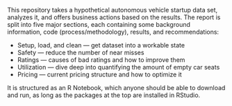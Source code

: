 This repository takes a hypothetical autonomous vehicle startup data set, analyzes it, and offers business actions based on the results. The report is split into five major sections, each containing some background information, code (process/methodology), results, and recommendations:

- Setup, load, and clean — get dataset into a workable state
- Safety — reduce the number of near misses
- Ratings — causes of bad ratings and how to improve them
- Utilization — dive deep into quantifying the amount of empty car seats
- Pricing — current pricing structure and how to optimize it

It is structured as an R Notebook, which anyone should be able to download and run, as long as the packages at the top are installed in RStudio.
